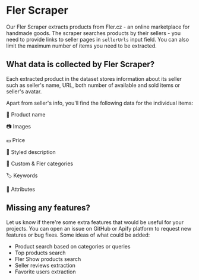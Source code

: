 # Fler Scraper
Our Fler Scraper extracts products from Fler.cz - an online marketplace for handmade goods. The scraper searches products by their sellers - you need to provide links to seller pages in `sellerUrls` input field. You can also limit the maximum number of items you need to be extracted.

## What data is collected by Fler Scraper?

Each extracted product in the dataset stores information about its seller such as seller's name, URL, both number of available and sold items or seller's avatar.

Apart from seller's info, you'll find the following data for the individual items:

 📿 Product name

📷 Images

💶 Price

📜 Styled description

🔖 Custom & Fler categories 

🏷 Keywords

🔵 Attributes

## Missing any features?

Let us know if there're some extra features that would be useful for your projects. You can open an issue on GitHub or Apify platform to request new features or bug fixes. Some ideas of what could be added:

- Product search based on categories or queries
- Top products search
- Fler Show products search
- Seller reviews extraction
- Favorite users extraction
